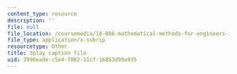 ```yaml
---
content_type: resource
description: ''
file: null
file_location: /coursemedia/18-086-mathematical-methods-for-engineers-ii-spring-2006/3996eadec5e4780211cf16853d99a935_zIK5EnoiLL0.srt
file_type: application/x-subrip
resourcetype: Other
title: 3play caption file
uid: 3996eade-c5e4-7802-11cf-16853d99a935
---
```

